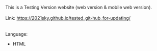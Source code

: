 This is a Testing Version website (web version & mobile web version).
<br>
<br>
Link:
https://2021sky.github.io/tested_git-hub_for-updating/
<br>
<br>
<br>
Language:
<br>
   <ul>
     <li>HTML</li>
  </ul>
